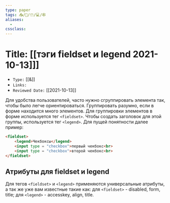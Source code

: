 ```yaml
---
type: paper
tags: 📥️/📜️/🩳/💻/🕸
aliases:
  - 
cssclass: 
---
```




# Title: **[[тэги fieldset и legend 2021-10-13]]]**
- `Type:` [[&]]
- `Links:`
- `Reviewed Date:` [[2021-10-13]]

Для удобства пользователей, часто нужно сгруппировать элемента так, чтобы было легче ориентироваться. Группировать разумно, если в форме находится много элементов. Для группировки элементов в форме используется тег `<fieldset>`. Чтобы создать заголовок для этой группы, используется тег `<legend>`. Для пущей понятности далее пример:

```html
<fieldset>
	<legend>Чекбоксы</legend> 
	<input type = "checkbox">первый чекбокс<br>   
	<input type = "checkbox">второй чекбокс<br>
</fieldset>
```

## Атрибуты для fieldset и legend

Для тегов `<fieldset>` и `<legend>` применяются универсальные атрибуты, а так же уже вам известные такие как: для `<fieldset>` - disabled, form, title; для `<legend>` - accesskey, align, title.